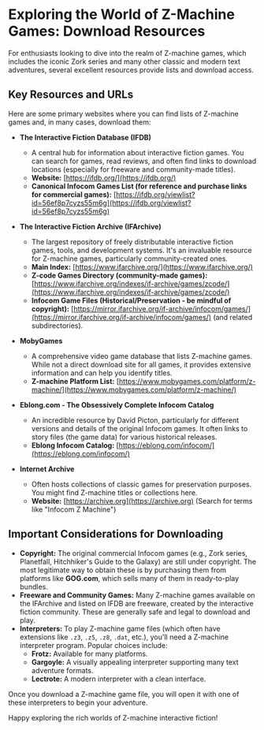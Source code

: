 # Exploring the World of Z-Machine Games: Download Resources

For enthusiasts looking to dive into the realm of Z-machine games, which includes the iconic Zork series and many other classic and modern text adventures, several excellent resources provide lists and download access.

## Key Resources and URLs

Here are some primary websites where you can find lists of Z-machine games and, in many cases, download them:

* **The Interactive Fiction Database (IFDB)**
    * A central hub for information about interactive fiction games. You can search for games, read reviews, and often find links to download locations (especially for freeware and community-made titles).
    * **Website:** [https://ifdb.org/](https://ifdb.org/)
    * **Canonical Infocom Games List (for reference and purchase links for commercial games):** [https://ifdb.org/viewlist?id=56ef8p7cyzs55m6g](https://ifdb.org/viewlist?id=56ef8p7cyzs55m6g)

* **The Interactive Fiction Archive (IFArchive)**
    * The largest repository of freely distributable interactive fiction games, tools, and development systems. It's an invaluable resource for Z-machine games, particularly community-created ones.
    * **Main Index:** [https://www.ifarchive.org/](https://www.ifarchive.org/)
    * **Z-code Games Directory (community-made games):** [https://www.ifarchive.org/indexes/if-archive/games/zcode/](https://www.ifarchive.org/indexes/if-archive/games/zcode/)
    * **Infocom Game Files (Historical/Preservation - be mindful of copyright):** [https://mirror.ifarchive.org/if-archive/infocom/games/](https://mirror.ifarchive.org/if-archive/infocom/games/) (and related subdirectories).

* **MobyGames**
    * A comprehensive video game database that lists Z-machine games. While not a direct download site for all games, it provides extensive information and can help you identify titles.
    * **Z-machine Platform List:** [https://www.mobygames.com/platform/z-machine/](https://www.mobygames.com/platform/z-machine/)

* **Eblong.com - The Obsessively Complete Infocom Catalog**
    * An incredible resource by David Picton, particularly for different versions and details of the original Infocom games. It often links to story files (the game data) for various historical releases.
    * **Eblong Infocom Catalog:** [https://eblong.com/infocom/](https://eblong.com/infocom/)

* **Internet Archive**
    * Often hosts collections of classic games for preservation purposes. You might find Z-machine titles or collections here.
    * **Website:** [https://archive.org](https://archive.org) (Search for terms like "Infocom Z Machine")

## Important Considerations for Downloading

* **Copyright:** The original commercial Infocom games (e.g., Zork series, Planetfall, Hitchhiker's Guide to the Galaxy) are still under copyright. The most legitimate way to obtain these is by purchasing them from platforms like **GOG.com**, which sells many of them in ready-to-play bundles.
* **Freeware and Community Games:** Many Z-machine games available on the IFArchive and listed on IFDB are freeware, created by the interactive fiction community. These are generally safe and legal to download and play.
* **Interpreters:** To play Z-machine game files (which often have extensions like `.z3`, `.z5`, `.z8`, `.dat`, etc.), you'll need a Z-machine interpreter program. Popular choices include:
    * **Frotz:** Available for many platforms.
    * **Gargoyle:** A visually appealing interpreter supporting many text adventure formats.
    * **Lectrote:** A modern interpreter with a clean interface.

Once you download a Z-machine game file, you will open it with one of these interpreters to begin your adventure.

Happy exploring the rich worlds of Z-machine interactive fiction!
